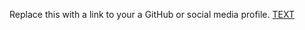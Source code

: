 Replace this with a link to your a GitHub or social media profile.
[TEXT](https://github.com/ABagOfJam)
